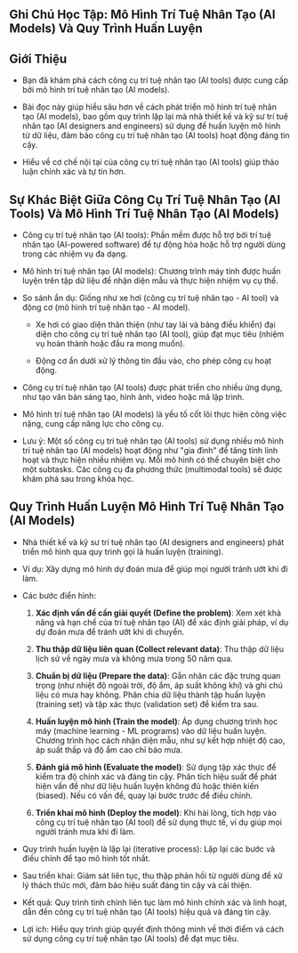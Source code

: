 ## Ghi Chú Học Tập: Mô Hình Trí Tuệ Nhân Tạo (AI Models) Và Quy Trình Huấn Luyện

## Giới Thiệu

- Bạn đã khám phá cách công cụ trí tuệ nhân tạo (AI tools) được cung cấp bởi mô hình trí tuệ nhân tạo (AI models).
    
- Bài đọc này giúp hiểu sâu hơn về cách phát triển mô hình trí tuệ nhân tạo (AI models), bao gồm quy trình lặp lại mà nhà thiết kế và kỹ sư trí tuệ nhân tạo (AI designers and engineers) sử dụng để huấn luyện mô hình từ dữ liệu, đảm bảo công cụ trí tuệ nhân tạo (AI tools) hoạt động đáng tin cậy.
    
- Hiểu về cơ chế nội tại của công cụ trí tuệ nhân tạo (AI tools) giúp thảo luận chính xác và tự tin hơn.
    

## Sự Khác Biệt Giữa Công Cụ Trí Tuệ Nhân Tạo (AI Tools) Và Mô Hình Trí Tuệ Nhân Tạo (AI Models)

- Công cụ trí tuệ nhân tạo (AI tools): Phần mềm được hỗ trợ bởi trí tuệ nhân tạo (AI-powered software) để tự động hóa hoặc hỗ trợ người dùng trong các nhiệm vụ đa dạng.
    
- Mô hình trí tuệ nhân tạo (AI models): Chương trình máy tính được huấn luyện trên tập dữ liệu để nhận diện mẫu và thực hiện nhiệm vụ cụ thể.
    
- So sánh ẩn dụ: Giống như xe hơi (công cụ trí tuệ nhân tạo - AI tool) và động cơ (mô hình trí tuệ nhân tạo - AI model).
    
    - Xe hơi có giao diện thân thiện (như tay lái và bảng điều khiển) đại diện cho công cụ trí tuệ nhân tạo (AI tool), giúp đạt mục tiêu (nhiệm vụ hoàn thành hoặc đầu ra mong muốn).
        
    - Động cơ ẩn dưới xử lý thông tin đầu vào, cho phép công cụ hoạt động.
        
- Công cụ trí tuệ nhân tạo (AI tools) được phát triển cho nhiều ứng dụng, như tạo văn bản sáng tạo, hình ảnh, video hoặc mã lập trình.
    
- Mô hình trí tuệ nhân tạo (AI models) là yếu tố cốt lõi thực hiện công việc nặng, cung cấp năng lực cho công cụ.
    
- Lưu ý: Một số công cụ trí tuệ nhân tạo (AI tools) sử dụng nhiều mô hình trí tuệ nhân tạo (AI models) hoạt động như "gia đình" để tăng tính linh hoạt và thực hiện nhiều nhiệm vụ. Mỗi mô hình có thể chuyên biệt cho một subtasks. Các công cụ đa phương thức (multimodal tools) sẽ được khám phá sau trong khóa học.
    

## Quy Trình Huấn Luyện Mô Hình Trí Tuệ Nhân Tạo (AI Models)

- Nhà thiết kế và kỹ sư trí tuệ nhân tạo (AI designers and engineers) phát triển mô hình qua quy trình gọi là huấn luyện (training).
    
- Ví dụ: Xây dựng mô hình dự đoán mưa để giúp mọi người tránh ướt khi đi làm.
    
- Các bước điển hình:
    
    1. **Xác định vấn đề cần giải quyết (Define the problem)**: Xem xét khả năng và hạn chế của trí tuệ nhân tạo (AI) để xác định giải pháp, ví dụ dự đoán mưa để tránh ướt khi di chuyển.
        
    2. **Thu thập dữ liệu liên quan (Collect relevant data)**: Thu thập dữ liệu lịch sử về ngày mưa và không mưa trong 50 năm qua.
        
    3. **Chuẩn bị dữ liệu (Prepare the data)**: Gắn nhãn các đặc trưng quan trọng (như nhiệt độ ngoài trời, độ ẩm, áp suất không khí) và ghi chú liệu có mưa hay không. Phân chia dữ liệu thành tập huấn luyện (training set) và tập xác thực (validation set) để kiểm tra sau.
        
    4. **Huấn luyện mô hình (Train the model)**: Áp dụng chương trình học máy (machine learning - ML programs) vào dữ liệu huấn luyện. Chương trình học cách nhận diện mẫu, như sự kết hợp nhiệt độ cao, áp suất thấp và độ ẩm cao chỉ báo mưa.
        
    5. **Đánh giá mô hình (Evaluate the model)**: Sử dụng tập xác thực để kiểm tra độ chính xác và đáng tin cậy. Phân tích hiệu suất để phát hiện vấn đề như dữ liệu huấn luyện không đủ hoặc thiên kiến (biased). Nếu có vấn đề, quay lại bước trước để điều chỉnh.
        
    6. **Triển khai mô hình (Deploy the model)**: Khi hài lòng, tích hợp vào công cụ trí tuệ nhân tạo (AI tool) để sử dụng thực tế, ví dụ giúp mọi người tránh mưa khi đi làm.
        
- Quy trình huấn luyện là lặp lại (iterative process): Lặp lại các bước và điều chỉnh để tạo mô hình tốt nhất.
    
- Sau triển khai: Giám sát liên tục, thu thập phản hồi từ người dùng để xử lý thách thức mới, đảm bảo hiệu suất đáng tin cậy và cải thiện.
    
- Kết quả: Quy trình tinh chỉnh liên tục làm mô hình chính xác và linh hoạt, dẫn đến công cụ trí tuệ nhân tạo (AI tools) hiệu quả và đáng tin cậy.
    
- Lợi ích: Hiểu quy trình giúp quyết định thông minh về thời điểm và cách sử dụng công cụ trí tuệ nhân tạo (AI tools) để đạt mục tiêu.